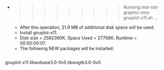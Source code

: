 * >>>>>>>>> Running inst-std-graphic-xtra-gnuplot-x11.sh ...
  * After this operation, 21.9 MB of additional disk space will be used.
  * Install gnuplot-x11.
  * Disk size = 2582360K. Space Used = 27768K. Runtime = 00:00:00:07.
  * The following NEW packages will be installed:
  ```bash
gnuplot-x11 libwxbase3.0-0v5 libwxgtk3.0-0v5
  ```
